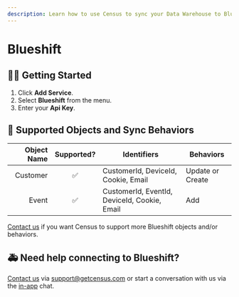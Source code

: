 ```yaml
---
description: Learn how to use Census to sync your Data Warehouse to Blueshift.
---
```


# Blueshift

## 🏃‍♀️ Getting Started

1. Click **Add Service**.
2. Select **Blueshift** from the menu.
3. Enter your **Api Key**.

## 🔀 Supported Objects and Sync Behaviors <a href="#supported-objects-and-sync-behaviors" id="supported-objects-and-sync-behaviors"></a>

| **Object Name** | **Supported?** | **Identifiers**  | **Behaviors**    |
| --------------: | :------------: | ---------------- |------------------|
| Customer | ✅ | CustomerId, DeviceId, Cookie, Email | Update or Create |
| Event | ✅ | CustomerId, EventId, DeviceId, Cookie, Email | Add              |

[Contact us](mailto:support@getcensus.com) if you want Census to support more Blueshift objects and/or behaviors.

## 🚑 Need help connecting to Blueshift?

[Contact us](mailto:support@getcensus.com) via support@getcensus.com or start a conversation with us via the [in-app](https://app.getcensus.com) chat.

